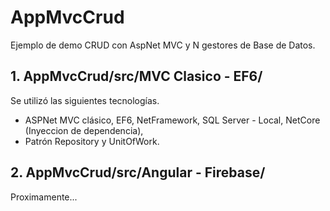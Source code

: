 # AppMvcCrud
Ejemplo de demo CRUD con AspNet MVC y N gestores de Base de Datos.


## 1. AppMvcCrud/src/MVC Clasico - EF6/
Se utilizó las siguientes tecnologías.
- ASPNet MVC clásico, EF6, NetFramework, SQL Server - Local, NetCore (Inyeccion de dependencia), 
- Patrón Repository y UnitOfWork.

## 2. AppMvcCrud/src/Angular - Firebase/
Proximamente...
